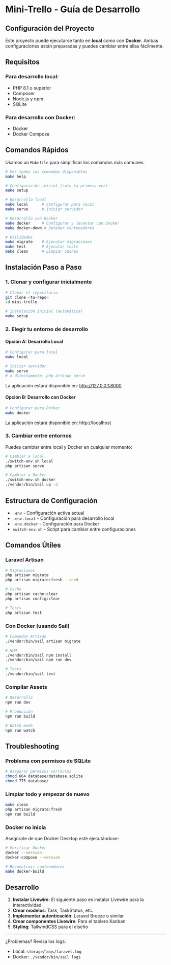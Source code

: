 # Mini-Trello - Guía de Desarrollo

## Configuración del Proyecto

Este proyecto puede ejecutarse tanto en **local** como con **Docker**. Ambas configuraciones están preparadas y puedes cambiar entre ellas fácilmente.

## Requisitos

### Para desarrollo local:
- PHP 8.1 o superior
- Composer
- Node.js y npm
- SQLite

### Para desarrollo con Docker:
- Docker
- Docker Compose

## Comandos Rápidos

Usamos un `Makefile` para simplificar los comandos más comunes:

```bash
# Ver todos los comandos disponibles
make help

# Configuración inicial (solo la primera vez)
make setup

# Desarrollo local
make local      # Configurar para local
make serve      # Iniciar servidor

# Desarrollo con Docker  
make docker     # Configurar y levantar con Docker
make docker-down # Detener contenedores

# Utilidades
make migrate    # Ejecutar migraciones
make test       # Ejecutar tests
make clean      # Limpiar caches
```

## Instalación Paso a Paso

### 1. Clonar y configurar inicialmente

```bash
# Clonar el repositorio
git clone <tu-repo>
cd mini-trello

# Instalación inicial (automática)
make setup
```

### 2. Elegir tu entorno de desarrollo

#### Opción A: Desarrollo Local

```bash
# Configurar para local
make local

# Iniciar servidor
make serve
# o directamente: php artisan serve
```

La aplicación estará disponible en: http://127.0.0.1:8000

#### Opción B: Desarrollo con Docker

```bash
# Configurar para Docker
make docker
```

La aplicación estará disponible en: http://localhost

### 3. Cambiar entre entornos

Puedes cambiar entre local y Docker en cualquier momento:

```bash
# Cambiar a local
./switch-env.sh local
php artisan serve

# Cambiar a Docker
./switch-env.sh docker
./vendor/bin/sail up -d
```

## Estructura de Configuración

- `.env` - Configuración activa actual
- `.env.local` - Configuración para desarrollo local  
- `.env.docker` - Configuración para Docker
- `switch-env.sh` - Script para cambiar entre configuraciones

## Comandos Útiles

### Laravel Artisan
```bash
# Migraciones
php artisan migrate
php artisan migrate:fresh --seed

# Cache
php artisan cache:clear
php artisan config:clear

# Tests
php artisan test
```

### Con Docker (usando Sail)
```bash
# Comandos Artisan
./vendor/bin/sail artisan migrate

# NPM
./vendor/bin/sail npm install
./vendor/bin/sail npm run dev

# Tests
./vendor/bin/sail test
```

### Compilar Assets
```bash
# Desarrollo
npm run dev

# Producción  
npm run build

# Watch mode
npm run watch
```

## Troubleshooting

### Problema con permisos de SQLite
```bash
# Asegurar permisos correctos
chmod 664 database/database.sqlite
chmod 775 database/
```

### Limpiar todo y empezar de nuevo
```bash
make clean
php artisan migrate:fresh
npm run build
```

### Docker no inicia
Asegúrate de que Docker Desktop esté ejecutándose:
```bash
# Verificar Docker
docker --version
docker-compose --version

# Reconstruir contenedores
make docker-build
```

## Desarrollo

1. **Instalar Livewire**: El siguiente paso es instalar Livewire para la interactividad
2. **Crear modelos**: Task, TaskStatus, etc.
3. **Implementar autenticación**: Laravel Breeze o similar
4. **Crear componentes Livewire**: Para el tablero Kanban
5. **Styling**: TailwindCSS para el diseño

---

¿Problemas? Revisa los logs:
- Local: `storage/logs/laravel.log`
- Docker: `./vendor/bin/sail logs`
